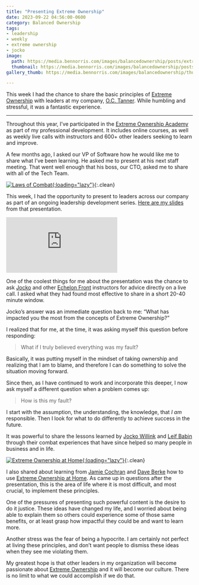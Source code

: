```yaml
---
title: "Presenting Extreme Ownership"
date: 2023-09-22 04:56:00-0600
category: Balanced Ownership
tags:
- leadership
- weekly
- extreme ownership
- jocko
image: 
  path: https://media.bennorris.com/images/balancedownership/posts/extreme-ownership-course.jpeg
  thumbnail: https://media.bennorris.com/images/balancedownership/posts/thumbnails/extreme-ownership-course.jpeg
gallery_thumb: https://media.bennorris.com/images/balancedownership/thumbs/extreme-ownership-course.jpeg

---
```



This week I had the chance to share the basic principles of [Extreme Ownership](https://bennorris.com/tags/extreme-ownership/) with leaders at my company, [O.C. Tanner](https://www.octanner.com). While humbling and stressful, it was a fantastic experience.

***

Throughout this year, I’ve participated in the [Extreme Ownership Academy](https://academy.echelonfront.com/) as part of my professional development. It includes online courses, as well as weekly live calls with instructors and 600+ other leaders seeking to learn and improve.

A few months ago, I asked our VP of Software how he would like me to share what I’ve been learning. He asked me to present at his next staff meeting. That went well enough that his boss, our CTO, asked me to share with all of the Tech Team.

[![Laws of Combat](https://media.bennorris.com/images/bennorris/presentations/extreme-ownership.jpg){:loading="lazy"}](https://bennorris.com/presentations/extreme-ownership){:.clean}

This week, I had the opportunity to present to leaders across our company as part of an ongoing leadership development series. [Here are my slides](https://bennorris.com/presentations/extreme-ownership) from that presentation.

<div class="embed-responsive embed-responsive-16by9">
  <iframe class="embed-responsive-item" src="https://bennorris.com/speaking/oct-eo/" frameborder="0"></iframe>
</div>

One of the coolest things for me about the presentation was the chance to ask [Jocko](https://bennorris.com/tags/jocko/) and other [Echelon Front](https://echelonfront.com/) instructors for advice directly on a live call. I asked what they had found most effective to share in a short 20-40 minute window.

Jocko’s answer was an immediate question back to me: “What has impacted you the most from the concepts of Extreme Ownership?”

I realized that for me, at the time, it was asking myself this question before responding:

> What if I truly believed everything was my fault?

Basically, it was putting myself in the mindset of taking ownership and realizing that I am to blame, and therefore I can do something to solve the situation moving forward.

Since then, as I have continued to work and incorporate this deeper, I now ask myself a different question when a problem comes up:

> How is this my fault?

I start with the assumption, the understanding, the knowledge, that *I am* responsible. Then I look for what to do differently to achieve success in the future.

It was powerful to share the lessons learned by [Jocko Willink](https://echelonfront.com/instructors/jocko-willink/) and [Leif Babin](https://echelonfront.com/instructors/leif-babin/) through their combat experiences that have since helped so many people in business and in life.

[![Extreme Ownership at Home](https://media.bennorris.com/images/balancedownership/posts/extreme-ownership-at-home.jpg){:loading="lazy"}](https://academy.echelonfront.com/courses/extreme-ownership-at-home-live/){:.clean}

I also shared about learning from [Jamie Cochran](https://echelonfront.com/instructors/jamie-cochran/) and [Dave Berke](https://echelonfront.com/instructors/dave-berke/) how to use [Extreme Ownership at Home](https://academy.echelonfront.com/courses/extreme-ownership-at-home-live/). As came up in questions after the presentation, this is the area of life where it is most difficult, and most crucial, to implement these principles.

One of the pressures of presenting such powerful content is the desire to do it justice. These ideas have changed my life, and I worried about being able to explain them so others could experience some of those same benefits, or at least grasp how impactful they could be and want to learn more.

Another stress was the fear of being a hypocrite. I am certainly not perfect at living these principles, and don’t want people to dismiss these ideas when they see me violating them.

My greatest hope is that other leaders in my organization will become passionate about [Extreme Ownership](https://bennorris.com/tags/extreme-ownership) and it will become our culture. There is no limit to what we could accomplish if we do that.



